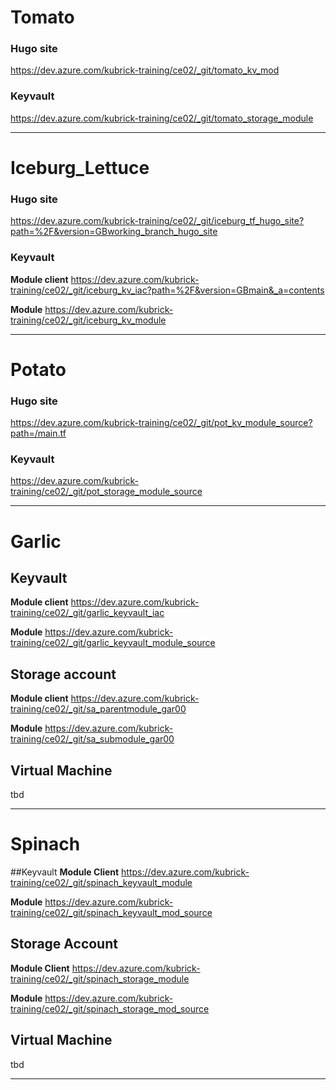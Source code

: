 # Tomato
### Hugo site
https://dev.azure.com/kubrick-training/ce02/_git/tomato_kv_mod

### Keyvault
https://dev.azure.com/kubrick-training/ce02/_git/tomato_storage_module

---
# Iceburg_Lettuce

### Hugo site
https://dev.azure.com/kubrick-training/ce02/_git/iceburg_tf_hugo_site?path=%2F&version=GBworking_branch_hugo_site

### Keyvault
**Module client**
https://dev.azure.com/kubrick-training/ce02/_git/iceburg_kv_iac?path=%2F&version=GBmain&_a=contents

**Module**
https://dev.azure.com/kubrick-training/ce02/_git/iceburg_kv_module

---

# Potato
### Hugo site
https://dev.azure.com/kubrick-training/ce02/_git/pot_kv_module_source?path=/main.tf

### Keyvault
https://dev.azure.com/kubrick-training/ce02/_git/pot_storage_module_source

---

# Garlic
## Keyvault
**Module client**
https://dev.azure.com/kubrick-training/ce02/_git/garlic_keyvault_iac

**Module**
https://dev.azure.com/kubrick-training/ce02/_git/garlic_keyvault_module_source


## Storage account
**Module client**
https://dev.azure.com/kubrick-training/ce02/_git/sa_parentmodule_gar00

**Module**
https://dev.azure.com/kubrick-training/ce02/_git/sa_submodule_gar00

## Virtual Machine
tbd

---
# Spinach
##Keyvault
**Module Client**
https://dev.azure.com/kubrick-training/ce02/_git/spinach_keyvault_module

**Module**
https://dev.azure.com/kubrick-training/ce02/_git/spinach_keyvault_mod_source

## Storage Account
**Module Client**
https://dev.azure.com/kubrick-training/ce02/_git/spinach_storage_module

**Module**
https://dev.azure.com/kubrick-training/ce02/_git/spinach_storage_mod_source

## Virtual Machine
tbd

---